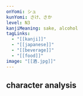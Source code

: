 ```yaml
---
onYomi: シュ
kunYomi: さけ、さか
level: N3
kanjiMeaning: sake, alcohol
tagLinks:
  - "[[kanji]]"
  - "[[japanese]]"
  - "[[beverage]]"
  - "[[food]]"
image: "[[酒.jpg]]"
---
```

## character analysis